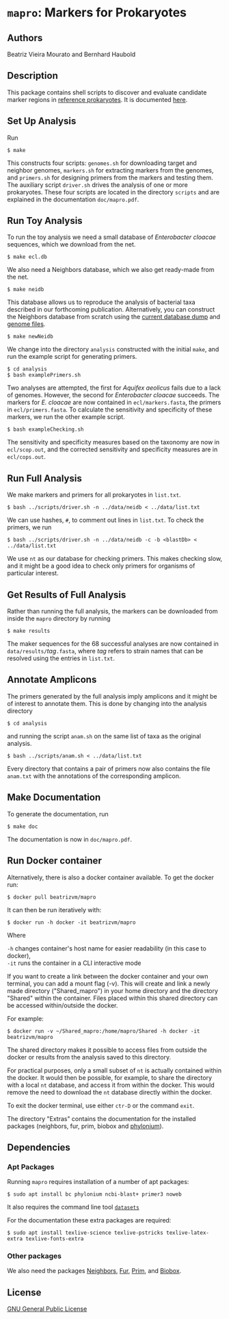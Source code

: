 # `mapro`: Markers for Prokaryotes
## Authors
Beatriz Vieira Mourato and Bernhard Haubold

## Description

This package contains shell scripts to discover and evaluate candidate
marker regions in [reference
prokaryotes](https://https://ftp.ncbi.nlm.nih.gov/genomes/GENOME_REPORTS/prok_reference_genomes.txt). It
is documented [here](https://drive.google.com/file/d/118SZsP158f5Rq4mB56OIN_SYJgVfhG4O/view?usp=drive_link).

## Set Up Analysis

Run

`$ make`  

This constructs four scripts: `genomes.sh` for downloading target and
neighbor genomes, `markers.sh` for extracting markers from the
genomes, and `primers.sh` for designing primers from the markers and
testing them. The auxiliary script `driver.sh` drives the analysis of
one or more prokaryotes. These four scripts are located in the
directory `scripts` and are explained in the documentation
`doc/mapro.pdf`.

## Run Toy Analysis
To run the toy analysis we need a small database of *Enterobacter
cloacae* sequences, which we download from the net.

`$ make ecl.db`

We also need a Neighbors database, which we also get ready-made from
the net.

`$ make neidb`

This database allows us to reproduce the analysis of bacterial taxa
described in our forthcoming publication. Alternatively, you can
construct the Neighbors database from scratch using the [current
database
dump](https://ftp.ncbi.nlm.nih.gov/pub/taxonomy/taxdump.tar.gz) and
[genome files](https://ftp.ncbi.nlm.nih.gov/genomes/GENOME_REPORTS).

`$ make newNeidb`

We change into the directory `analysis` constructed with
the initial `make`, and run the example script for
generating primers.

`$ cd analysis`  
`$ bash examplePrimers.sh`

Two analyses are attempted, the first for *Aquifex aeolicus* fails due
to a lack of genomes. However, the second for *Enterobacter cloacae*
succeeds. The markers for *E. cloacae* are now contained in
`ecl/markers.fasta`, the primers in `ecl/primers.fasta`. To calculate
the sensitivity and specificity of these markers, we run the other
example script.

`$ bash exampleChecking.sh`

The sensitivity and specificity measures based on the taxonomy are now
in `ecl/scop.out`, and the corrected sensitivity and specificity
measures are in `ecl/cops.out`.

## Run Full Analysis

We make markers and primers for all prokaryotes in `list.txt`.

`$ bash ../scripts/driver.sh -n ../data/neidb < ../data/list.txt`

We can use hashes, `#`, to comment out lines in `list.txt`. To check
the primers, we run

`$ bash ../scripts/driver.sh -n ../data/neidb -c -b <blastDb> < ../data/list.txt`

We use `nt` as our database for checking primers. This makes checking
slow, and it might be a good idea to check only primers for organisms
of particular interest.

## Get Results of Full Analysis
Rather than running the full analysis, the markers can be downloaded
from inside the `mapro` directory by running

`$ make results`

The maker sequences for the 68 successful analyses are now contained
in `data/results/`*tag*`.fasta`, where *tag* refers to strain names
that can be resolved using the entries in `list.txt`.

## Annotate Amplicons
The primers generated by the full analysis imply amplicons and it
might be of interest to annotate them. This is done by changing into
the analysis directory

`$ cd analysis`

and running the script `anam.sh` on the same list of taxa as the
original analysis.

`$ bash ../scripts/anam.sh < ../data/list.txt`

Every directory that contains a pair of primers now also contains the
file `anam.txt` with the annotations of the corresponding amplicon.

## Make Documentation

To generate the documentation, run

`$ make doc`  

The documentation is now in `doc/mapro.pdf`.

## Run Docker container
Alternatively, there is also a docker container available. To get the
docker run:

`$ docker pull beatrizvm/mapro`

It can then be run iteratively with:

`$ docker run -h docker -it beatrizvm/mapro`

Where

`-h` changes container's host name for easier readability (in this
case to docker),  
`-it` runs the container in a CLI interactive mode

If you want to create a link between the docker container and your own terminal,
you can add a mount flag (-v). This will create and link a newly made directory
("Shared_mapro") in your home directory and the directory "Shared" within the
container. Files placed within this shared directory can be accessed
within/outside the docker.

For example:

 `$ docker run -v ~/Shared_mapro:/home/mapro/Shared -h docker -it beatrizvm/mapro`

The shared directory makes it possible to access files from outside the docker
or results from the analysis saved to this directory. 

For practical purposes, only a small subset of `nt` is actually contained within
the docker. It would then be possible, for example, to share the directory with
a local `nt` database, and access it from within the docker. This would remove
the need to download the `nt` database directly within the docker.

To exit the docker terminal, use either `ctr-D` or the command `exit`.

The directory "Extras" contains the documentation for the installed packages
(neighbors, fur, prim, biobox and
[phylonium](https://github.com/evolbioinf/prim)).

## Dependencies
### Apt Packages

Running `mapro` requires installation of a number of apt packages:

`$ sudo apt install bc phylonium ncbi-blast+ primer3 noweb`

It also requires the command line tool [`datasets`](https://www.ncbi.nlm.nih.gov/datasets/docs/v2/download-and-install/)

For the documentation these extra packages are required:  

`$ sudo apt install texlive-science texlive-pstricks
texlive-latex-extra texlive-fonts-extra`


### Other packages

We also need the packages
[Neighbors](https://github.com/evolbioinf/neighbors),
[Fur](https://github.com/evolbioinf/fur),
[Prim](https://github.com/evolbioinf/prim), and
[Biobox](https://github.com/evolbioinf/biobox).

## License
[GNU General Public License](https://www.gnu.org/licenses/gpl.html)
